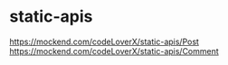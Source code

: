 # static-apis

https://mockend.com/codeLoverX/static-apis/Post
https://mockend.com/codeLoverX/static-apis/Comment